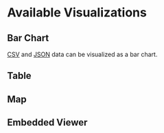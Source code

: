 # Available Visualizations

## Bar Chart

[CSV](dataTypes.en.md#csv) and [JSON](dataTypes.en.md#json) data can be visualized as a bar chart.

## Table

## Map

## Embedded Viewer
